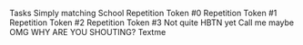 Tasks
Simply matching School
Repetition Token #0
Repetition Token #1
Repetition Token #2
Repetition Token #3
Not quite HBTN yet
Call me maybe
OMG WHY ARE YOU SHOUTING?
Textme
